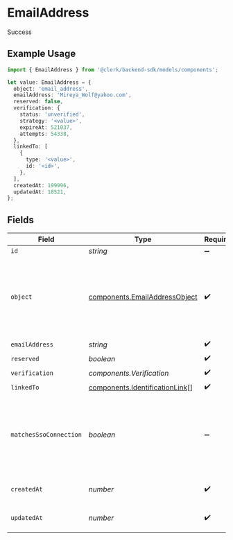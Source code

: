 # EmailAddress

Success

## Example Usage

```typescript
import { EmailAddress } from '@clerk/backend-sdk/models/components';

let value: EmailAddress = {
  object: 'email_address',
  emailAddress: 'Mireya_Wolf@yahoo.com',
  reserved: false,
  verification: {
    status: 'unverified',
    strategy: '<value>',
    expireAt: 521037,
    attempts: 54338,
  },
  linkedTo: [
    {
      type: '<value>',
      id: '<id>',
    },
  ],
  createdAt: 199996,
  updatedAt: 18521,
};
```

## Fields

| Field                  | Type                                                                             | Required           | Description                                                                                |
| ---------------------- | -------------------------------------------------------------------------------- | ------------------ | ------------------------------------------------------------------------------------------ |
| `id`                   | _string_                                                                         | :heavy_minus_sign: | N/A                                                                                        |
| `object`               | [components.EmailAddressObject](../../models/components/emailaddressobject.md)   | :heavy_check_mark: | String representing the object's type. Objects of the same type share the same value.<br/> |
| `emailAddress`         | _string_                                                                         | :heavy_check_mark: | N/A                                                                                        |
| `reserved`             | _boolean_                                                                        | :heavy_check_mark: | N/A                                                                                        |
| `verification`         | _components.Verification_                                                        | :heavy_check_mark: | N/A                                                                                        |
| `linkedTo`             | [components.IdentificationLink](../../models/components/identificationlink.md)[] | :heavy_check_mark: | N/A                                                                                        |
| `matchesSsoConnection` | _boolean_                                                                        | :heavy_minus_sign: | Indicates whether this email address domain matches an active enterprise connection.<br/>  |
| `createdAt`            | _number_                                                                         | :heavy_check_mark: | Unix timestamp of creation<br/>                                                            |
| `updatedAt`            | _number_                                                                         | :heavy_check_mark: | Unix timestamp of creation<br/>                                                            |
